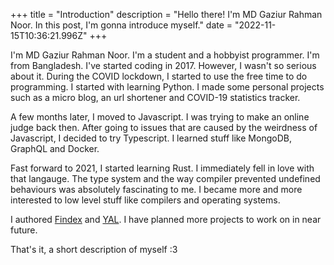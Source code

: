 +++
title = "Introduction"
description = "Hello there! I'm MD Gaziur Rahman Noor. In this post, I'm gonna introduce myself."
date = "2022-11-15T10:36:21.996Z"
+++

I'm MD Gaziur Rahman Noor. I'm a student and a hobbyist programmer. I'm from Bangladesh.
I've started coding in 2017. However, I wasn't so serious about it. During the COVID lockdown, I started to use the free time to do programming. I started with learning Python. I made some personal projects such as a micro blog, an url shortener and COVID-19 statistics tracker.

A few months later, I moved to Javascript. I was trying to make an online judge back then. After going to issues that are caused by the weirdness of Javascript, I decided to try Typescript. I learned stuff like MongoDB, GraphQL and Docker.

Fast forward to 2021, I started learning Rust. I immediately fell in love with that langauge. The type system and the way compiler prevented undefined behaviours was absolutely fascinating to me. I became more and more interested to low level stuff like compilers and operating systems.

I authored [Findex](https://github.com/mdgaziur/findex) and [YAL](https://github.com/mdgaziur/yal). I have planned more projects to work on in near future.

That's it, a short description of myself :3
